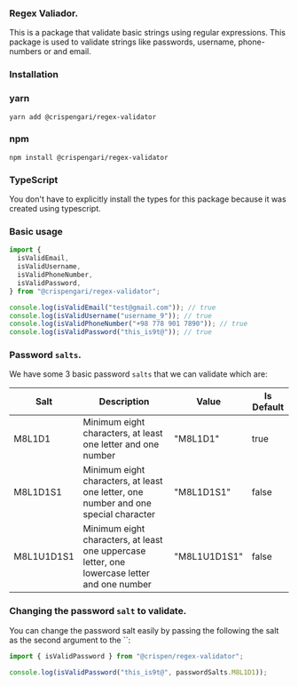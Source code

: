 ### Regex Valiador.

This is a package that validate basic strings using regular expressions. This package is used to validate strings like passwords, username, phone-numbers or and email.

### Installation

### yarn

```
yarn add @crispengari/regex-validator
```

### npm

```
npm install @crispengari/regex-validator
```

### TypeScript

You don't have to explicitly install the types for this package because it was created using typescript.

### Basic usage

```ts
import {
  isValidEmail,
  isValidUsername,
  isValidPhoneNumber,
  isValidPassword,
} from "@crispengari/regex-validator";

console.log(isValidEmail("test@gmail.com")); // true
console.log(isValidUsername("username_9")); // true
console.log(isValidPhoneNumber("+98 778 901 7890")); // true
console.log(isValidPassword("this_is9t@")); // true
```

### Password `salts`.

We have some 3 basic password `salts` that we can validate which are:

<table>
  <thead>
    <tr>
      <th>Salt</th>
      <th>Description</th>
      <th>Value</th>
      <th>Is Default</th>
    </tr>
  </thead>
  <tbody>
    <tr>
      <td>M8L1D1</td>
      <td>Minimum eight characters, at least one letter and one number</td>
      <td>"M8L1D1"</td>
      <td>true</td>
    </tr>
    <tr>
      <td>M8L1D1S1</td>
      <td>
        Minimum eight characters, at least one letter, one number and one
        special character
      </td>
      <td>"M8L1D1S1"</td>
      <td>false</td>
    </tr>
    <tr>
      <td>M8L1U1D1S1</td>
      <td>
        Minimum eight characters, at least one uppercase letter, one lowercase
        letter and one number
      </td>
      <td>"M8L1U1D1S1"</td>
      <td>false</td>
    </tr>
  </tbody>
</table>

### Changing the password `salt` to validate.

You can change the password salt easily by passing the following the salt as the second argument to the ``:

```ts
import { isValidPassword } from "@crispen/regex-validator";

console.log(isValidPassword("this_is9t@", passwordSalts.M8L1D1));
```

